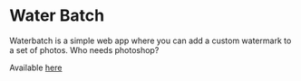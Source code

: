 # Water Batch

Waterbatch is a simple web app where you can add a custom watermark to a set of photos. Who needs photoshop?

Available [here](http://waterbatch.goncalomarantes.com/)

